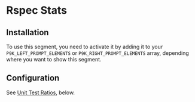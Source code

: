 # Rspec Stats

## Installation

To use this segment, you need to activate it by adding it to your
`P9K_LEFT_PROMPT_ELEMENTS` or `P9K_RIGHT_PROMPT_ELEMENTS` array, depending
where you want to show this segment.

## Configuration

See [Unit Test Ratios](#unit-test-ratios), below.
